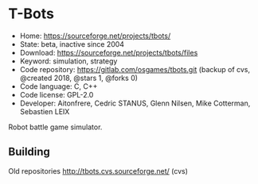 # T-Bots

- Home: https://sourceforge.net/projects/tbots/
- State: beta, inactive since 2004
- Download: https://sourceforge.net/projects/tbots/files
- Keyword: simulation, strategy
- Code repository: https://gitlab.com/osgames/tbots.git (backup of cvs, @created 2018, @stars 1, @forks 0)
- Code language: C, C++
- Code license: GPL-2.0
- Developer: Aitonfrere, Cedric STANUS, Glenn Nilsen, Mike Cotterman, Sebastien LEIX

Robot battle game simulator.

## Building

Old repositories http://tbots.cvs.sourceforge.net/ (cvs)